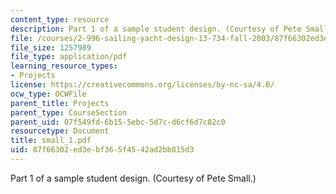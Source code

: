 ```yaml
---
content_type: resource
description: Part 1 of a sample student design. (Courtesy of Pete Small.)
file: /courses/2-996-sailing-yacht-design-13-734-fall-2003/87f66302ed3ebf365f4542ad2bb815d3_small_1.pdf
file_size: 1257989
file_type: application/pdf
learning_resource_types:
- Projects
license: https://creativecommons.org/licenses/by-nc-sa/4.0/
ocw_type: OCWFile
parent_title: Projects
parent_type: CourseSection
parent_uid: 07f549fd-6b15-5ebc-5d7c-d6cf6d7c82c0
resourcetype: Document
title: small_1.pdf
uid: 87f66302-ed3e-bf36-5f45-42ad2bb815d3
---
```

Part 1 of a sample student design. (Courtesy of Pete Small.)